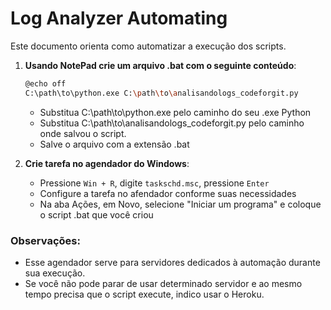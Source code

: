 # Log Analyzer Automating

Este documento orienta como automatizar a execução dos scripts.

1. **Usando NotePad crie um arquivo .bat com o seguinte conteúdo**:
   ```bash
   @echo off
   C:\path\to\python.exe C:\path\to\analisandologs_codeforgit.py
   ```
   - Substitua C:\path\to\python.exe pelo caminho do seu .exe Python
   - Substitua C:\path\to\analisandologs_codeforgit.py pelo caminho onde salvou o script.
   - Salve o arquivo com a extensão .bat

2. **Crie tarefa no agendador do Windows**:
   - Pressione `Win + R`, digite `taskschd.msc`, pressione `Enter`
   - Configure a tarefa no afendador conforme suas necessidades
   - Na aba Ações, em Novo, selecione "Iniciar um programa" e coloque o script .bat que você criou

### Observações:
- Esse agendador serve para servidores dedicados à automação durante sua execução.
- Se você não pode parar de usar determinado servidor e ao mesmo tempo precisa que o script execute, indico usar o Heroku.
